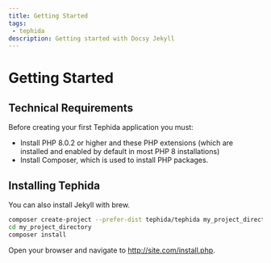 ```yaml
---
title: Getting Started
tags:
 - tephida
description: Getting started with Docsy Jekyll
---
```


# Getting Started

## Technical Requirements

Before creating your first Tephida application you must:

- Install PHP 8.0.2 or higher and these PHP extensions (which are installed and enabled by default in most PHP 8 installations)
- Install Composer, which is used to install PHP packages.

## Installing Tephida

You can also install Jekyll with brew.

```bash
composer create-project --prefer-dist tephida/tephida my_project_directory
cd my_project_directory
composer install
```

Open your browser and navigate to http://site.com/install.php.


